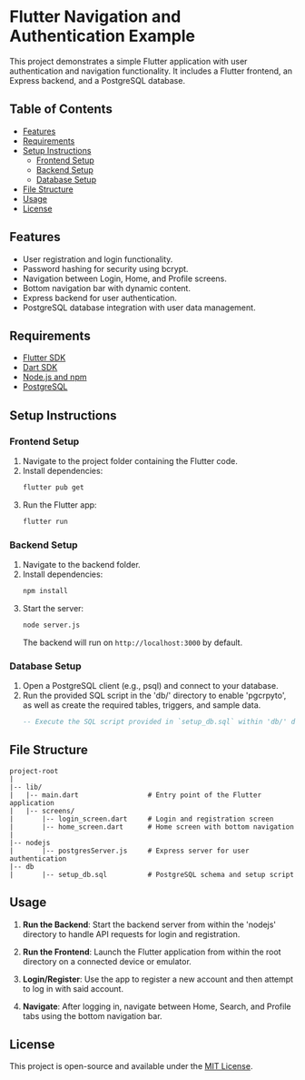# Flutter Navigation and Authentication Example

This project demonstrates a simple Flutter application with user authentication and navigation functionality. It includes a Flutter frontend, an Express backend, and a PostgreSQL database.

## Table of Contents

- [Features](#features)
- [Requirements](#requirements)
- [Setup Instructions](#setup-instructions)
  - [Frontend Setup](#frontend-setup)
  - [Backend Setup](#backend-setup)
  - [Database Setup](#database-setup)
- [File Structure](#file-structure)
- [Usage](#usage)
- [License](#license)

## Features

- User registration and login functionality.
- Password hashing for security using bcrypt.
- Navigation between Login, Home, and Profile screens.
- Bottom navigation bar with dynamic content.
- Express backend for user authentication.
- PostgreSQL database integration with user data management.

## Requirements

- [Flutter SDK](https://docs.flutter.dev/get-started/install)
- [Dart SDK](https://dart.dev/get-dart)
- [Node.js and npm](https://nodejs.org/en/download)
- [PostgreSQL](https://www.postgresql.org/download)

## Setup Instructions

### Frontend Setup

1. Navigate to the project folder containing the Flutter code.
2. Install dependencies:
   ```bash
   flutter pub get
   ```
3. Run the Flutter app:
   ```bash
   flutter run
   ```

### Backend Setup

1. Navigate to the backend folder.
2. Install dependencies:
   ```bash
   npm install
   ```
3. Start the server:
   ```bash
   node server.js
   ```
   The backend will run on `http://localhost:3000` by default.

### Database Setup

1. Open a PostgreSQL client (e.g., psql) and connect to your database.
2. Run the provided SQL script in the 'db/' directory to enable 'pgcrpyto', as well as create the required tables, triggers, and sample data.
   ```sql
   -- Execute the SQL script provided in `setup_db.sql` within 'db/' directory
   ```

## File Structure

```
project-root
|
|-- lib/
|   |-- main.dart                 # Entry point of the Flutter application
|   |-- screens/
|       |-- login_screen.dart     # Login and registration screen
|       |-- home_screen.dart      # Home screen with bottom navigation
|
|-- nodejs
|       |-- postgresServer.js     # Express server for user authentication
|-- db
|       |-- setup_db.sql          # PostgreSQL schema and setup script
```

## Usage

1. **Run the Backend**:
   Start the backend server from within the 'nodejs' directory to handle API requests for login and registration.

2. **Run the Frontend**:
   Launch the Flutter application from within the root directory on a connected device or emulator.

3. **Login/Register**:
   Use the app to register a new account and then attempt to log in with said account.

4. **Navigate**:
   After logging in, navigate between Home, Search, and Profile tabs using the bottom navigation bar.

## License

This project is open-source and available under the [MIT License](LICENSE).
